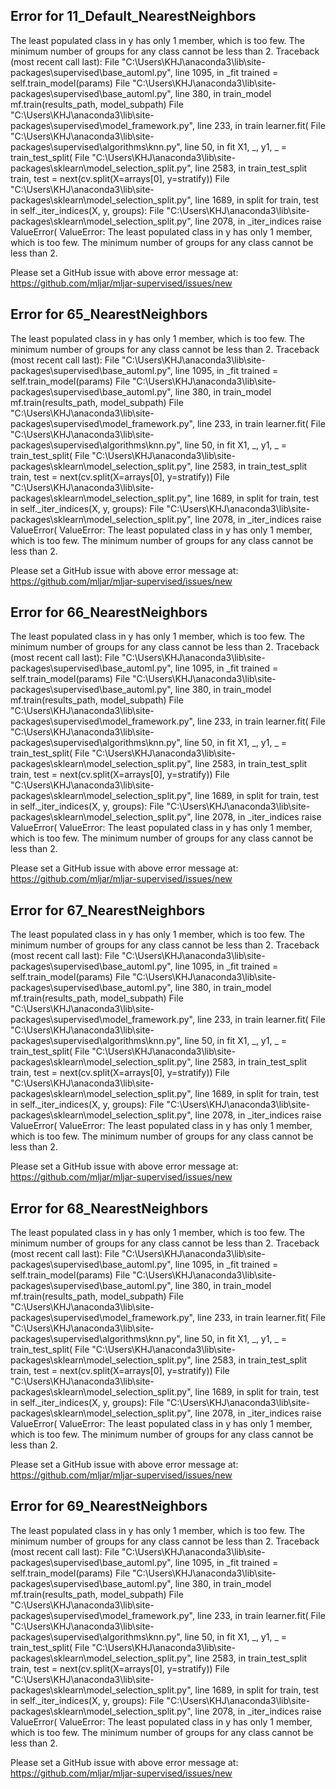 ## Error for 11_Default_NearestNeighbors

The least populated class in y has only 1 member, which is too few. The minimum number of groups for any class cannot be less than 2.
Traceback (most recent call last):
  File "C:\Users\KHJ\anaconda3\lib\site-packages\supervised\base_automl.py", line 1095, in _fit
    trained = self.train_model(params)
  File "C:\Users\KHJ\anaconda3\lib\site-packages\supervised\base_automl.py", line 380, in train_model
    mf.train(results_path, model_subpath)
  File "C:\Users\KHJ\anaconda3\lib\site-packages\supervised\model_framework.py", line 233, in train
    learner.fit(
  File "C:\Users\KHJ\anaconda3\lib\site-packages\supervised\algorithms\knn.py", line 50, in fit
    X1, _, y1, _ = train_test_split(
  File "C:\Users\KHJ\anaconda3\lib\site-packages\sklearn\model_selection\_split.py", line 2583, in train_test_split
    train, test = next(cv.split(X=arrays[0], y=stratify))
  File "C:\Users\KHJ\anaconda3\lib\site-packages\sklearn\model_selection\_split.py", line 1689, in split
    for train, test in self._iter_indices(X, y, groups):
  File "C:\Users\KHJ\anaconda3\lib\site-packages\sklearn\model_selection\_split.py", line 2078, in _iter_indices
    raise ValueError(
ValueError: The least populated class in y has only 1 member, which is too few. The minimum number of groups for any class cannot be less than 2.


Please set a GitHub issue with above error message at: https://github.com/mljar/mljar-supervised/issues/new

## Error for 65_NearestNeighbors

The least populated class in y has only 1 member, which is too few. The minimum number of groups for any class cannot be less than 2.
Traceback (most recent call last):
  File "C:\Users\KHJ\anaconda3\lib\site-packages\supervised\base_automl.py", line 1095, in _fit
    trained = self.train_model(params)
  File "C:\Users\KHJ\anaconda3\lib\site-packages\supervised\base_automl.py", line 380, in train_model
    mf.train(results_path, model_subpath)
  File "C:\Users\KHJ\anaconda3\lib\site-packages\supervised\model_framework.py", line 233, in train
    learner.fit(
  File "C:\Users\KHJ\anaconda3\lib\site-packages\supervised\algorithms\knn.py", line 50, in fit
    X1, _, y1, _ = train_test_split(
  File "C:\Users\KHJ\anaconda3\lib\site-packages\sklearn\model_selection\_split.py", line 2583, in train_test_split
    train, test = next(cv.split(X=arrays[0], y=stratify))
  File "C:\Users\KHJ\anaconda3\lib\site-packages\sklearn\model_selection\_split.py", line 1689, in split
    for train, test in self._iter_indices(X, y, groups):
  File "C:\Users\KHJ\anaconda3\lib\site-packages\sklearn\model_selection\_split.py", line 2078, in _iter_indices
    raise ValueError(
ValueError: The least populated class in y has only 1 member, which is too few. The minimum number of groups for any class cannot be less than 2.


Please set a GitHub issue with above error message at: https://github.com/mljar/mljar-supervised/issues/new

## Error for 66_NearestNeighbors

The least populated class in y has only 1 member, which is too few. The minimum number of groups for any class cannot be less than 2.
Traceback (most recent call last):
  File "C:\Users\KHJ\anaconda3\lib\site-packages\supervised\base_automl.py", line 1095, in _fit
    trained = self.train_model(params)
  File "C:\Users\KHJ\anaconda3\lib\site-packages\supervised\base_automl.py", line 380, in train_model
    mf.train(results_path, model_subpath)
  File "C:\Users\KHJ\anaconda3\lib\site-packages\supervised\model_framework.py", line 233, in train
    learner.fit(
  File "C:\Users\KHJ\anaconda3\lib\site-packages\supervised\algorithms\knn.py", line 50, in fit
    X1, _, y1, _ = train_test_split(
  File "C:\Users\KHJ\anaconda3\lib\site-packages\sklearn\model_selection\_split.py", line 2583, in train_test_split
    train, test = next(cv.split(X=arrays[0], y=stratify))
  File "C:\Users\KHJ\anaconda3\lib\site-packages\sklearn\model_selection\_split.py", line 1689, in split
    for train, test in self._iter_indices(X, y, groups):
  File "C:\Users\KHJ\anaconda3\lib\site-packages\sklearn\model_selection\_split.py", line 2078, in _iter_indices
    raise ValueError(
ValueError: The least populated class in y has only 1 member, which is too few. The minimum number of groups for any class cannot be less than 2.


Please set a GitHub issue with above error message at: https://github.com/mljar/mljar-supervised/issues/new

## Error for 67_NearestNeighbors

The least populated class in y has only 1 member, which is too few. The minimum number of groups for any class cannot be less than 2.
Traceback (most recent call last):
  File "C:\Users\KHJ\anaconda3\lib\site-packages\supervised\base_automl.py", line 1095, in _fit
    trained = self.train_model(params)
  File "C:\Users\KHJ\anaconda3\lib\site-packages\supervised\base_automl.py", line 380, in train_model
    mf.train(results_path, model_subpath)
  File "C:\Users\KHJ\anaconda3\lib\site-packages\supervised\model_framework.py", line 233, in train
    learner.fit(
  File "C:\Users\KHJ\anaconda3\lib\site-packages\supervised\algorithms\knn.py", line 50, in fit
    X1, _, y1, _ = train_test_split(
  File "C:\Users\KHJ\anaconda3\lib\site-packages\sklearn\model_selection\_split.py", line 2583, in train_test_split
    train, test = next(cv.split(X=arrays[0], y=stratify))
  File "C:\Users\KHJ\anaconda3\lib\site-packages\sklearn\model_selection\_split.py", line 1689, in split
    for train, test in self._iter_indices(X, y, groups):
  File "C:\Users\KHJ\anaconda3\lib\site-packages\sklearn\model_selection\_split.py", line 2078, in _iter_indices
    raise ValueError(
ValueError: The least populated class in y has only 1 member, which is too few. The minimum number of groups for any class cannot be less than 2.


Please set a GitHub issue with above error message at: https://github.com/mljar/mljar-supervised/issues/new

## Error for 68_NearestNeighbors

The least populated class in y has only 1 member, which is too few. The minimum number of groups for any class cannot be less than 2.
Traceback (most recent call last):
  File "C:\Users\KHJ\anaconda3\lib\site-packages\supervised\base_automl.py", line 1095, in _fit
    trained = self.train_model(params)
  File "C:\Users\KHJ\anaconda3\lib\site-packages\supervised\base_automl.py", line 380, in train_model
    mf.train(results_path, model_subpath)
  File "C:\Users\KHJ\anaconda3\lib\site-packages\supervised\model_framework.py", line 233, in train
    learner.fit(
  File "C:\Users\KHJ\anaconda3\lib\site-packages\supervised\algorithms\knn.py", line 50, in fit
    X1, _, y1, _ = train_test_split(
  File "C:\Users\KHJ\anaconda3\lib\site-packages\sklearn\model_selection\_split.py", line 2583, in train_test_split
    train, test = next(cv.split(X=arrays[0], y=stratify))
  File "C:\Users\KHJ\anaconda3\lib\site-packages\sklearn\model_selection\_split.py", line 1689, in split
    for train, test in self._iter_indices(X, y, groups):
  File "C:\Users\KHJ\anaconda3\lib\site-packages\sklearn\model_selection\_split.py", line 2078, in _iter_indices
    raise ValueError(
ValueError: The least populated class in y has only 1 member, which is too few. The minimum number of groups for any class cannot be less than 2.


Please set a GitHub issue with above error message at: https://github.com/mljar/mljar-supervised/issues/new

## Error for 69_NearestNeighbors

The least populated class in y has only 1 member, which is too few. The minimum number of groups for any class cannot be less than 2.
Traceback (most recent call last):
  File "C:\Users\KHJ\anaconda3\lib\site-packages\supervised\base_automl.py", line 1095, in _fit
    trained = self.train_model(params)
  File "C:\Users\KHJ\anaconda3\lib\site-packages\supervised\base_automl.py", line 380, in train_model
    mf.train(results_path, model_subpath)
  File "C:\Users\KHJ\anaconda3\lib\site-packages\supervised\model_framework.py", line 233, in train
    learner.fit(
  File "C:\Users\KHJ\anaconda3\lib\site-packages\supervised\algorithms\knn.py", line 50, in fit
    X1, _, y1, _ = train_test_split(
  File "C:\Users\KHJ\anaconda3\lib\site-packages\sklearn\model_selection\_split.py", line 2583, in train_test_split
    train, test = next(cv.split(X=arrays[0], y=stratify))
  File "C:\Users\KHJ\anaconda3\lib\site-packages\sklearn\model_selection\_split.py", line 1689, in split
    for train, test in self._iter_indices(X, y, groups):
  File "C:\Users\KHJ\anaconda3\lib\site-packages\sklearn\model_selection\_split.py", line 2078, in _iter_indices
    raise ValueError(
ValueError: The least populated class in y has only 1 member, which is too few. The minimum number of groups for any class cannot be less than 2.


Please set a GitHub issue with above error message at: https://github.com/mljar/mljar-supervised/issues/new

